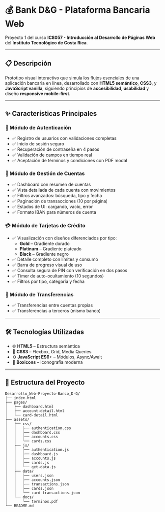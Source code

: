 # 💰 Bank D&G - Plataforma Bancaria Web

Proyecto 1 del curso **IC8057 - Introducción al Desarrollo de Páginas Web** del **Instituto Tecnológico de Costa Rica**.

---

## 📋 Descripción

Prototipo visual interactivo que simula los flujos esenciales de una aplicación bancaria en línea, desarrollado con **HTML5 semántico**, **CSS3**, y **JavaScript vanilla**, siguiendo principios de **accesibilidad**, **usabilidad** y diseño **responsive mobile-first**.

---

## ✨ Características Principales

### 🔐 Módulo de Autenticación
- ✅ Registro de usuarios con validaciones completas
- ✅ Inicio de sesión seguro
- ✅ Recuperación de contraseña en 4 pasos
- ✅ Validación de campos en tiempo real
- ✅ Aceptación de términos y condiciones con PDF modal

### 🧾 Módulo de Gestión de Cuentas
- ✅ Dashboard con resumen de cuentas
- ✅ Vista detallada de cada cuenta con movimientos
- ✅ Filtros avanzados: búsqueda, tipo y fecha
- ✅ Paginación de transacciones (10 por página)
- ✅ Estados de UI: cargando, vacío, error
- ✅ Formato IBAN para números de cuenta

### 💳 Módulo de Tarjetas de Crédito
- ✅ Visualización con diseños diferenciados por tipo:
  - **Gold** – Gradiente dorado
  - **Platinum** – Gradiente plateado
  - **Black** – Gradiente negro
- ✅ Detalle completo con límites y consumo
- ✅ Barra de progreso visual de uso
- ✅ Consulta segura de PIN con verificación en dos pasos
- ✅ Timer de auto-ocultamiento (10 segundos)
- ✅ Filtros por tipo, categoría y fecha

### 💸 Módulo de Transferencias
- ✅ Transferencias entre cuentas propias
- ✅ Transferencias a terceros (mismo banco)

---

## 🛠️ Tecnologías Utilizadas

- 🌐 **HTML5** – Estructura semántica
- 🎨 **CSS3** – Flexbox, Grid, Media Queries
- ⚙️ **JavaScript ES6+** – Módulos, Async/Await
- 🧩 **Boxicons** – Iconografía moderna

---

## 📁 Estructura del Proyecto
```
Desarrollo_Web-Proyecto-Banco_D-G/
├── index.html
├── pages/
│   ├── dashboard.html
│   ├── account-detail.html
│   └── card-detail.html
├── assets/
│   ├── css/
│   │   ├── authentication.css
│   │   ├── dashboard.css
│   │   ├── accounts.css
│   │   └── cards.css
│   ├── js/
│   │   ├── authentication.js
│   │   ├── dashboard.js
│   │   ├── accounts.js
│   │   ├── cards.js
│   │   └── get-data.js
│   ├── data/
│   │   ├── users.json
│   │   ├── accounts.json
│   │   ├── transactions.json
│   │   ├── cards.json
│   │   └── card-transactions.json
│   └── docs/
│       └── terminos.pdf
└── README.md
```

